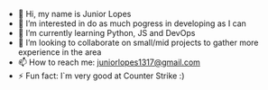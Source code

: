 - 👋 Hi, my name is Junior Lopes
- 👀 I’m interested in do as much pogress in developing as I can
- 🌱 I’m currently learning Python, JS and DevOps
- 💞️ I’m looking to collaborate on small/mid projects to gather more experience in the area
- 📫 How to reach me: juniorlopes1317@gmail.com
- ⚡ Fun fact: I`m very good at Counter Strike :) 

<!---
ol0pes/ol0pes is a ✨ special ✨ repository because its `README.md` (this file) appears on your GitHub profile.
You can click the Preview link to take a look at your changes.
--->
